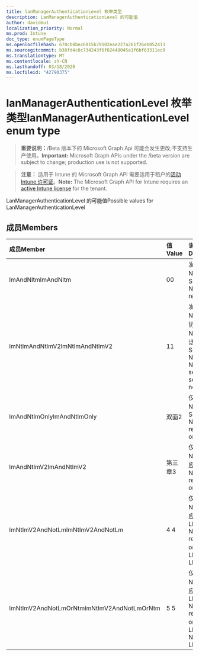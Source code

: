 ```yaml
---
title: lanManagerAuthenticationLevel 枚举类型
description: LanManagerAuthenticationLevel 的可能值
author: davidmu1
localization_priority: Normal
ms.prod: Intune
doc_type: enumPageType
ms.openlocfilehash: 670cb0bec6915b79102eae227a261f26eb052413
ms.sourcegitcommit: b38fd4c8c734243f6f82448045a1f6bf63311ec9
ms.translationtype: MT
ms.contentlocale: zh-CN
ms.lasthandoff: 03/18/2020
ms.locfileid: "42790375"
---
```

# <a name="lanmanagerauthenticationlevel-enum-type"></a><span data-ttu-id="c7724-103">lanManagerAuthenticationLevel 枚举类型</span><span class="sxs-lookup"><span data-stu-id="c7724-103">lanManagerAuthenticationLevel enum type</span></span>

> <span data-ttu-id="c7724-104">**重要说明：**/Beta 版本下的 Microsoft Graph Api 可能会发生更改;不支持生产使用。</span><span class="sxs-lookup"><span data-stu-id="c7724-104">**Important:** Microsoft Graph APIs under the /beta version are subject to change; production use is not supported.</span></span>

> <span data-ttu-id="c7724-105">**注意：** 适用于 Intune 的 Microsoft Graph API 需要适用于租户的[活动 Intune 许可证](https://go.microsoft.com/fwlink/?linkid=839381)。</span><span class="sxs-lookup"><span data-stu-id="c7724-105">**Note:** The Microsoft Graph API for Intune requires an [active Intune license](https://go.microsoft.com/fwlink/?linkid=839381) for the tenant.</span></span>

<span data-ttu-id="c7724-106">LanManagerAuthenticationLevel 的可能值</span><span class="sxs-lookup"><span data-stu-id="c7724-106">Possible values for LanManagerAuthenticationLevel</span></span>

## <a name="members"></a><span data-ttu-id="c7724-107">成员</span><span class="sxs-lookup"><span data-stu-id="c7724-107">Members</span></span>
|<span data-ttu-id="c7724-108">成员</span><span class="sxs-lookup"><span data-stu-id="c7724-108">Member</span></span>|<span data-ttu-id="c7724-109">值</span><span class="sxs-lookup"><span data-stu-id="c7724-109">Value</span></span>|<span data-ttu-id="c7724-110">说明</span><span class="sxs-lookup"><span data-stu-id="c7724-110">Description</span></span>|
|:---|:---|:---|
|<span data-ttu-id="c7724-111">lmAndNltm</span><span class="sxs-lookup"><span data-stu-id="c7724-111">lmAndNltm</span></span>|<span data-ttu-id="c7724-112">0</span><span class="sxs-lookup"><span data-stu-id="c7724-112">0</span></span>|<span data-ttu-id="c7724-113">发送 LM & NTLM 响应</span><span class="sxs-lookup"><span data-stu-id="c7724-113">Send LM & NTLM responses</span></span>|
|<span data-ttu-id="c7724-114">lmNtlmAndNtlmV2</span><span class="sxs-lookup"><span data-stu-id="c7724-114">lmNtlmAndNtlmV2</span></span>|<span data-ttu-id="c7724-115">1</span><span class="sxs-lookup"><span data-stu-id="c7724-115">1</span></span>|<span data-ttu-id="c7724-116">发送 LM & NTLM-如果协商，则使用 NTLMv2 会话安全性</span><span class="sxs-lookup"><span data-stu-id="c7724-116">Send LM & NTLM-use NTLMv2 session security if negotiated</span></span>|
|<span data-ttu-id="c7724-117">lmAndNtlmOnly</span><span class="sxs-lookup"><span data-stu-id="c7724-117">lmAndNtlmOnly</span></span>|<span data-ttu-id="c7724-118">双面</span><span class="sxs-lookup"><span data-stu-id="c7724-118">2</span></span>|<span data-ttu-id="c7724-119">仅发送 LM & NTLM 响应</span><span class="sxs-lookup"><span data-stu-id="c7724-119">Send LM & NTLM responses only</span></span>|
|<span data-ttu-id="c7724-120">lmAndNtlmV2</span><span class="sxs-lookup"><span data-stu-id="c7724-120">lmAndNtlmV2</span></span>|<span data-ttu-id="c7724-121">第三章</span><span class="sxs-lookup"><span data-stu-id="c7724-121">3</span></span>|<span data-ttu-id="c7724-122">仅发送 LM & NTLMv2 响应</span><span class="sxs-lookup"><span data-stu-id="c7724-122">Send LM & NTLMv2 responses only</span></span>|
|<span data-ttu-id="c7724-123">lmNtlmV2AndNotLm</span><span class="sxs-lookup"><span data-stu-id="c7724-123">lmNtlmV2AndNotLm</span></span>|<span data-ttu-id="c7724-124">4 </span><span class="sxs-lookup"><span data-stu-id="c7724-124">4</span></span>|<span data-ttu-id="c7724-125">仅发送 LM & NTLMv2 响应。</span><span class="sxs-lookup"><span data-stu-id="c7724-125">Send LM & NTLMv2 responses only.</span></span> <span data-ttu-id="c7724-126">拒绝 LM</span><span class="sxs-lookup"><span data-stu-id="c7724-126">Refuse LM</span></span>|
|<span data-ttu-id="c7724-127">lmNtlmV2AndNotLmOrNtm</span><span class="sxs-lookup"><span data-stu-id="c7724-127">lmNtlmV2AndNotLmOrNtm</span></span>|<span data-ttu-id="c7724-128">5 </span><span class="sxs-lookup"><span data-stu-id="c7724-128">5</span></span>|<span data-ttu-id="c7724-129">仅发送 LM & NTLMv2 响应。</span><span class="sxs-lookup"><span data-stu-id="c7724-129">Send LM & NTLMv2 responses only.</span></span> <span data-ttu-id="c7724-130">拒绝 LM & NTLM</span><span class="sxs-lookup"><span data-stu-id="c7724-130">Refuse LM & NTLM</span></span>|



